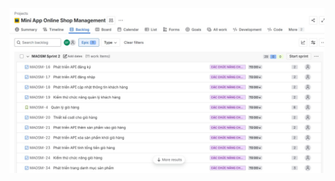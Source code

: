 ![](https://github.com/httthaor/Nhom2-CNPM/blob/788cc29ca024876c5d257fdd2442380c4afd3513/Labs/Lab09/jira2.jpg)
